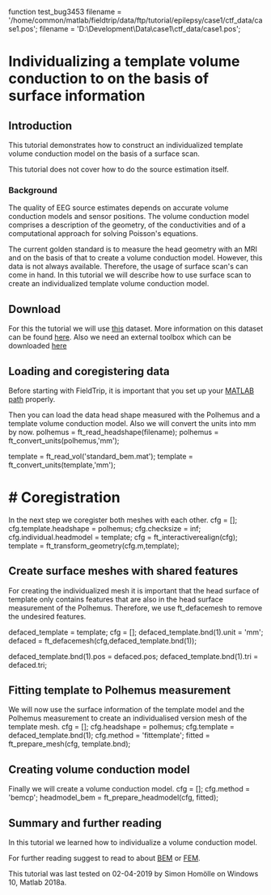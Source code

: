 function test_bug3453
filename = '/home/common/matlab/fieldtrip/data/ftp/tutorial/epilepsy/case1/ctf_data/case1.pos';
filename = 'D:\Development\Data\case1\ctf_data/case1.pos';
# Individualizing a template volume conduction to on the basis of surface information

## Introduction

This tutorial demonstrates how to construct an individualized template
volume conduction model on the basis of a surface scan.

This tutorial does not cover how to do the source estimation itself.

###  Background

The quality of EEG source estimates depends on accurate volume conduction
models and sensor positions. The volume conduction model comprises a description of the geometry, of the conductivities and of a computational approach for solving Poisson's equations.

The current golden standard is to measure the head geometry with an MRI
and on the basis of that to create a volume conduction model. However,
this data is not always available. Therefore, the usage of surface scan's
can come in hand. In this tutorial we will describe how to use surface
scan to create an individualized template volume conduction model.

## Download

For this the tutorial we will use
[this](ftp://ftp.fieldtriptoolbox.org/pub/fieldtrip/tutorial/epilepsy)
dataset. More information on this dataset can be found
[here](/tutorial/epilepsy/).
Also we need an external toolbox which can be downloaded [here](https://sites.google.com/site/myronenko/research/cpd)



## Loading and coregistering data

Before starting with FieldTrip, it is important that you set up your
[MATLAB path](/faq/should_i_add_fieldtrip_with_all_subdirectories_to_my_matlab_path) properly.

Then you can load the data head shape measured with the Polhemus and a
template volume conduction model. Also we will convert the units into mm
by now.
polhemus = ft_read_headshape(filename);
polhemus = ft_convert_units(polhemus,'mm');

template = ft_read_vol('standard_bem.mat');
template = ft_convert_units(template,'mm');
# # Coregistration

In the next step we coregister both meshes with each other.
cfg = [];
cfg.template.headshape      = polhemus;
cfg.checksize               = inf;
cfg.individual.headmodel    = template;
cfg                         = ft_interactiverealign(cfg);
template                    = ft_transform_geometry(cfg.m,template);
## Create surface meshes with shared features

For creating the individualized mesh it is important that the head
surface of template only contains features that are also in the head
surface measurement of the Polhemus. Therefore, we use ft_defacemesh to remove the undesired features.

defaced_template                = template;
cfg                             = [];
defaced_template.bnd(1).unit    = 'mm';
defaced                         =  ft_defacemesh(cfg,defaced_template.bnd(1));

defaced_template.bnd(1).pos = defaced.pos;
defaced_template.bnd(1).tri = defaced.tri;
## Fitting template to Polhemus measurement

We will now use the surface information of the template model and the
Polhemus measurement to create an individualised version mesh of the template mesh.
cfg             = [];
cfg.headshape   = polhemus;
cfg.template    = defaced_template.bnd(1);
cfg.method      = 'fittemplate';
fitted          = ft_prepare_mesh(cfg, template.bnd);

## Creating volume conduction model

Finally we will create a volume conduction model.
cfg = [];
cfg.method = 'bemcp';
headmodel_bem = ft_prepare_headmodel(cfg, fitted);

## Summary and further reading

In this tutorial we learned how to individualize a volume conduction
model.

For further reading suggest to read to about
[BEM](/tutorial/headmodel_eeg_bem) or [FEM](/tutorial/headmodel_eeg_fem).

This tutorial was last tested on 02-04-2019 by Simon Homölle on Windows 10, Matlab 2018a.
